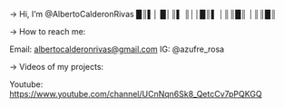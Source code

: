 → Hi, I’m @AlbertoCalderonRivas 
   █║▌│ █│║▌ ║││█║▌ │║║█║ │║║█║

→ How to reach me:

Email: albertocalderonrivas@gmail.com 
IG: @azufre_rosa 

→ Videos of my projects:

Youtube: https://www.youtube.com/channel/UCnNqn6Sk8_QetcCv7pPQKGQ 

<!---
AlbertoCalderonRivas/AlbertoCalderonRivas is a ✨ special ✨ repository because its `README.md` (this file) appears on your GitHub profile.
You can click the Preview link to take a look at your changes.
--->
